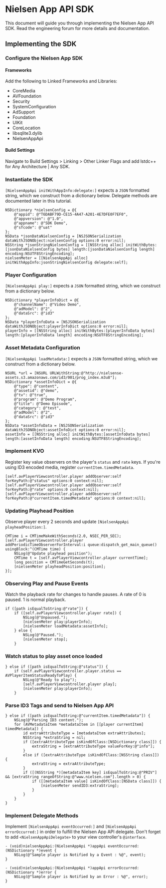 # Nielsen App API SDK

This document will guide you through implementing the Nielsen App API SDK.  Read the engineering forum for more details and documentation.


## Implementing the SDK


### Configure the Nielsen App SDK


#### Frameworks

Add the following to Linked Frameworks and Libraries:

* CoreMedia
* AVFoundation
* Security
* SystemConfiguration
* AdSupport
* Foundation
* UIKit
* CoreLocation
* libsqlite3.dylib
* NielsenAppApi


#### Build Settings

Navigate to Build Settings > Linking > Other Linker Flags and add lstdc++ for Any Architecture | Any SDK.


### Instantiate the SDK

`[NielsenAppApi initWithAppInfo:delegate:]` expects a `JSON` formatted string, which we construct from a dictionary below.  Delegate methods are documented later in this tutorial.

    NSDictionary *nielsenConfig = @{
        @"appid": @"T6DABF79D-CE15-4A47-A201-4E7DFE0F7EF0",
        @"appversion": @"1.0",
        @"appname": @"SDK Demo",
        @"sfcode": @"uat"
    };
    NSData *jsonDataNielsenConfig = [NSJSONSerialization dataWithJSONObject:nielsenConfig options:0 error:nil];
    NSString *jsonStringNielsenConfig = [[NSString alloc] initWithBytes:[jsonDataNielsenConfig bytes] length:[jsonDataNielsenConfig length] encoding:NSUTF8StringEncoding];
    nielsenMeter = [[NielsenAppApi alloc] initWithAppInfo:jsonStringNielsenConfig delegate:self];


### Player Configuration

`[NielsenAppApi play:]` expects a `JSON` formatted string, which we construct from a dictionary below.

    NSDictionary *playerInfoDict = @{
        @"channelName": @"Video Demo",
        @"adModel": @"2",
        @"dataSrc": @"id3"
    };
    NSData *playerInfoData = [NSJSONSerialization dataWithJSONObject:playerInfoDict options:0 error:nil];
    playerInfo = [[NSString alloc] initWithBytes:[playerInfoData bytes] length:[playerInfoData length] encoding:NSUTF8StringEncoding];


### Asset Metadata Configuration

`[NielsenAppApi loadMetadata:]` expects a `JSON` formatted string, which we construct from a dictionary below.

    NSURL *url = [NSURL URLWithString:@"http://nielsense-assets.s3.amazonaws.com/id3/001/prog_index.m3u8"];
    NSDictionary *assetInfoDict = @{
        @"type": @"content",
        @"assetid": @"demo",
        @"tv": @"true",
        @"program": @"Demo Program",
        @"title": @"Demo Episode",
        @"category": @"test",
        @"adModel": @"2",
        @"dataSrc": @"id3"
    };
    NSData *assetInfoData = [NSJSONSerialization dataWithJSONObject:assetInfoDict options:0 error:nil];
    assetInfo = [[NSString alloc] initWithBytes:[assetInfoData bytes] length:[assetInfoData length] encoding:NSUTF8StringEncoding];


### Implement KVO

Register key value observers on the player's `status` and `rate` keys.  If you're using ID3 encoded media, register `currentItem.timedMetadata`.

    [self.avPlayerViewcontroller.player addObserver:self forKeyPath:@"status" options:0 context:nil];
    [self.avPlayerViewcontroller.player addObserver:self forKeyPath:@"rate" options:0 context:nil];
    [self.avPlayerViewcontroller.player addObserver:self forKeyPath:@"currentItem.timedMetadata" options:0 context:nil];


### Updating Playhead Position 

Observe player every 2 seconds and update `[NielsenAppApi playheadPosition:]`.

    CMTime i = CMTimeMakeWithSeconds(2.0, NSEC_PER_SEC);
    [self.avPlayerViewcontroller.player addPeriodicTimeObserverForInterval:i queue:dispatch_get_main_queue() usingBlock:^(CMTime time) {
        NSLog(@"Update playhead position");
        CMTime t = [self.avPlayerViewcontroller.player currentTime];
        long position = CMTimeGetSeconds(t);
        [nielsenMeter playheadPosition:position];
    }];


### Observing Play and Pause Events

Watch the playback rate for changes to handle pauses.  A rate of 0 is paused.  1 is normal playback.

    if ([path isEqualToString:@"rate"]) {
        if ([self.avPlayerViewcontroller.player rate]) {
            NSLog(@"Unpaused.");
            [nielsenMeter play:playerInfo];
            [nielsenMeter loadMetadata:assetInfo];
        } else {
            NSLog(@"Paused.");
            [nielsenMeter stop];
        }


### Watch status to play asset once loaded

    } else if ([path isEqualToString:@"status"]) {
        if (self.avPlayerViewcontroller.player.status == AVPlayerItemStatusReadyToPlay) {
            NSLog(@"Ready to play");
            [self.avPlayerViewcontroller.player play];
            [nielsenMeter play:playerInfo];
        }


### Parse ID3 Tags and send to Nielsen App API

    } else if ([path isEqualToString:@"currentItem.timedMetadata"]) {
        NSLog(@"Parsing ID3 content.");
        for (AVMetadataItem *metadataItem in [[player currentItem] timedMetadata]) {
            id extraAttributeType = [metadataItem extraAttributes];
            NSString *extraString = nil;
            if ([extraAttributeType isKindOfClass:[NSDictionary class]]) {
                extraString = [extraAttributeType valueForKey:@"info"];
            }
            else if ([extraAttributeType isKindOfClass:[NSString class]]) {
                extraString = extraAttributeType;
            }
            if ([(NSString *)[metadataItem key] isEqualToString:@"PRIV"] && [extraString rangeOfString:@"www.nielsen.com"].length > 0) {
                if ([[metadataItem value] isKindOfClass:[NSData class]]) {
                    [nielsenMeter sendID3:extraString];
                }
            }
        }
    }


### Implement Delegate Methods

Implement `[NielsenAppApi eventOccurred:]` and `[NielsenAppApi errorOccurred:]` in order to fulfill the Nielsen App API delegate.  Don't forget to add `<NielsenAppApiDelegate>` to your view controller's `@interface`.

    - (void)nielsenAppApi:(NielsenAppApi *)appApi eventOccurred:(NSDictionary *)event {
        NSLog(@"Sample player is Notified by a Event : %@", event);
    }

    - (void)nielsenAppApi:(NielsenAppApi *)appApi errorOccurred:(NSDictionary *)error {
        NSLog(@"Sample player is Notified by an Error : %@", error);
    }

